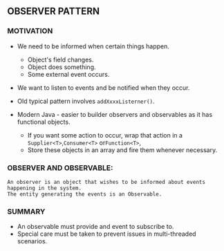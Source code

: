 ## OBSERVER PATTERN

### MOTIVATION

- We need to be informed when certain things happen.

    - Object's field changes.
    - Object does something.
    - Some external event occurs.

- We want to listen to events and be notified when they occur.
- Old typical pattern involves ```addXxxxListerner()```.
- Modern Java - easier to builder observers and observables as it has functional objects.

    - If you want some action to occur, wrap that action in a ```Supplier<T>```,```Consumer<T>``` or```Function<T>```,
    - Store these objects in an array and fire them whenever necessary.

### OBSERVER AND OBSERVABLE:
    An observer is an object that wishes to be informed about events happening in the system.
    The entity generating the events is an Observable.

### SUMMARY

- An observable must provide and event to subscribe to.
- Special care must be taken to prevent issues in multi-threaded scenarios.